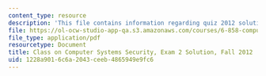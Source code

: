 ```yaml
---
content_type: resource
description: 'This file contains information regarding quiz 2012 solution. '
file: https://ol-ocw-studio-app-qa.s3.amazonaws.com/courses/6-858-computer-systems-security-fall-2014/1228a9016c6a2043ceeb4865949e9fc6_MIT6_858F14_q12-2_sol.pdf
file_type: application/pdf
resourcetype: Document
title: Class on Computer Systems Security, Exam 2 Solution, Fall 2012
uid: 1228a901-6c6a-2043-ceeb-4865949e9fc6
---
```

